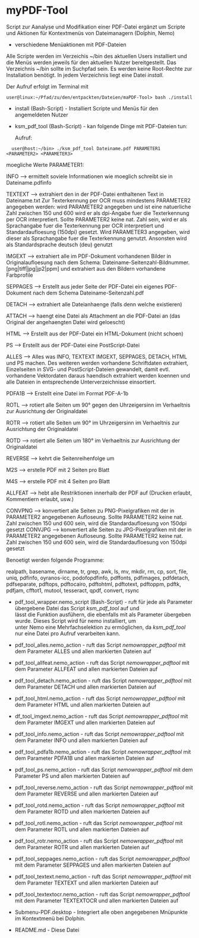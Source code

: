 # myPDF-Tool
Script zur Aanalyse und Modifikation einer PDF-Datei
ergänzt um Scripte und Aktionen für Kontextmenüs von Dateimanagern (Dolphin, Nemo)

- verschiedene Menüaktionen mit PDF-Dateien

Alle Scripte werden im Verzeichis ~/bin des aktuellen Users installiert und die
Menüs werden jeweils für den aktuellen Nutzer bereitgestellt.
Das Verzeichnis ~/bin sollte im Suchpfad sein. Es werden keine Root-Rechte
zur Installation benötigt. In jedem Verzeichnis liegt eine Datei _install_.

Der Aufruf erfolgt im Terminal mit

```
user@linux:~/Pfad/zu/den/entpackten/Dateien/maPDF-Tool> bash ./install
```

* install (Bash-Script) - Installiert Scripte und Menüs für den angemeldeten Nutzer

* ksm_pdf_tool (Bash-Script) - kan folgende Dinge mit PDF-Dateien tun:

  Aufruf:
```  
  user@host:~/bin> ./ksm_pdf_tool Dateiname.pdf PARAMETER1 <PARAMETER2> <PARAMETER3>
```  
  moegliche Werte PARAMETER1:
  
  INFO     --> 	ermittelt soviele Informationen wie moeglich schreibt
         		sie in Dateiname.pdfinfo
  
  TEXTEXT  --> 	extrahiert den in der PDF-Datei enthaltenen Text
		        in Dateiname.txt
	        Zur Texterkennung per OCR muss mindestens PARAMETER2
	        angegeben werden:
                    wird PARAMETER2 angegeben und ist eine natuerliche
                    Zahl zwischen 150 und 600 wird er als dpi-Angabe fuer die
                    Texterkennung per OCR interpretiert.
                    Sollte PARAMETER2 keine nat. Zahl sein, wird er als
                    Sprachangabe fuer die Texterkennung per OCR
                    interpretiert und Standardaufloesung (150dpi) gesetzt.
                    Wird PARAMETER3 angegeben, wird dieser als 
                    Sprachangabe fuer die Texterkennung genutzt.
                    Ansonsten wird als Standardsprache deutsch (deu) genutzt
  
  IMGEXT   --> 	extrahiert alle im PDF-Dokument vorhandenen Bilder in
                Originalaufloesung nach dem Schema:
	                    Dateiname-Seitenzahl-Bildnummer.[png|tiff|jpg|jp2|ppm]
	        und extrahiert aus den Bildern vorhandene Farbprofile
  
  SEPPAGES --> 	Erstellt aus jeder Seite der PDF-Datei ein eigenes PDF-Dokument
                nach dem Schema Dateiname-Seitenzahl.pdf
  
  DETACH   --> 	extrahiert alle Dateianhaenge (falls denn welche existieren)
  
  ATTACH   --> 	haengt eine Datei als Attachment an die PDF-Datei an
                (das Original der angehaengten Datei wird geloescht)
  
  HTML     --> 	Erstellt aus der PDF-Datei ein HTML-Dokument (nicht schoen)
  
  PS       --> 	Erstellt aus der PDF-Datei eine PostScript-Datei
  
  ALLES    --> 	Alles was INFO, TEXTEXT IMGEXT, SEPPAGES, DETACH, HTML und PS
	        machen. Des weiteren werden vorhandene Schriftdaten extrahiert,
	        Einzelseiten in SVG- und PostScript-Dateien gewandelt, damit
	        evtl. vorhandene Vektordaten daraus haendisch extrahiert werden
	        koennen und alle Dateien in entsprechende Unterverzeichnisse
	        einsortiert.
  
  PDFA1B   --> 	Erstellt eine Datei im Format PDF-A-1b
  
  ROTL     --> 	rotiert alle Seiten um 90° gegen den Uhrzeigersinn
                im Verhaeltnis zur Ausrichtung der Originaldatei
  
  ROTR     --> 	rotiert alle Seiten um 90° im Uhrzeigersinn
                im Verhaeltnis zur Ausrichtung der Originaldatei
  
  ROTD     --> 	rotiert alle Seiten um 180° 
                im Verhaeltnis zur Ausrichtung der Originaldatei
  
  REVERSE  -->	kehrt die Seitenreihenfolge um
  
  M2S      --> 	erstelle PDF mit 2 Seiten pro Blatt
  
  M4S      --> 	erstelle PDF mit 4 Seiten pro Blatt
  
  ALLFEAT  --> 	hebt alle Restriktionen innerhalb der PDF auf
                (Drucken erlaubt, Kommentiern erlaubt, usw.)
  
  CONVPNG  -->	konvertiert alle Seiten zu PNG-Pixelgrafiken mit der
                in PARAMETER2 angegebenen Aufloseung. Sollte PARAMETER2
                keine nat. Zahl zwischen 150 und 600 sein, wird die
                Standardaufloesung von 150dpi gesetzt
  CONVJPG  -->	konvertiert alle Seiten zu JPG-Pixelgrafiken  mit der
                in PARAMETER2 angegebenen Aufloseung. Sollte PARAMETER2
                keine nat. Zahl zwischen 150 und 600 sein, wird die
                Standardaufloesung von 150dpi gesetzt

  Benoetigt werden folgende Programme:
  
  realpath, basename, dirname, tr, grep, awk, ls, mv, mkdir, rm, cp, sort, file,
  uniq, pdfinfo, oyranos-icc, podofopdfinfo, pdffonts, pdfimages, pdfdetach,
  pdfseparate, pdftops, pdftocairo, pdftohtml, pdftotext, pdftoppm, pdftk,
  pdfjam, cfftot1, mutool, tesseract, qpdf, convert, rsync
  

* pdf_tool_wrapper.nemo_script (Bash-Script) - ruft für jede als Parameter übergebene Datei das Script _ksm_pdf_tool_ auf und </br>
lässt die Funktion ausfühern, die ebenfalls mit als Parameter übergeben wurde. Dieses Script wird für nemo installiert, um</br>
unter Nemo eine Mehrfachselektion zu ermöglichen, da _ksm_pdf_tool_ nur eine Datei pro Aufruf verarbeiten kann. 

* pdf_tool_alles.nemo_action - ruft das Script _nemowrapper_pdftool_ mit dem Parameter ALLES und allen markierten Dateien auf

* pdf_tool_allfeat.nemo_action - ruft das Script _nemowrapper_pdftool_ mit dem Parameter ALLFEAT und allen markierten Dateien auf

* pdf_tool_detach.nemo_action - ruft das Script _nemowrapper_pdftool_ mit dem Parameter DETACH und allen markierten Dateien auf

* pdf_tool_html.nemo_action - ruft das Script _nemowrapper_pdftool_ mit dem Parameter HTML und allen markierten Dateien auf

* df_tool_imgext.nemo_action - ruft das Script _nemowrapper_pdftool_ mit dem Parameter IMGEXT und allen markierten Dateien auf

* pdf_tool_info.nemo_action - ruft das Script _nemowrapper_pdftool_ mit dem Parameter INFO und allen markierten Dateien auf

* pdf_tool_pdfa1b.nemo_action - ruft das Script _nemowrapper_pdftool_ mit dem Parameter PDFA1B und allen markierten Dateien auf

* pdf_tool_ps.nemo_action - ruft das Script _nemowrapper_pdftool_ mit dem Parameter PS und allen markierten Dateien auf

* pdf_tool_reverse.nemo_action - ruft das Script _nemowrapper_pdftool_ mit dem Parameter REVERSE und allen markierten Dateien auf

* pdf_tool_rotd.nemo_action - ruft das Script _nemowrapper_pdftool_ mit dem Parameter ROTD und allen markierten Dateien auf

* pdf_tool_rotl.nemo_action - ruft das Script _nemowrapper_pdftool_ mit dem Parameter ROTL und allen markierten Dateien auf

* pdf_tool_rotr.nemo_action - ruft das Script _nemowrapper_pdftool_ mit dem Parameter ROTR und allen markierten Dateien auf

* pdf_tool_seppages.nemo_action - ruft das Script _nemowrapper_pdftool_ mit dem Parameter SEPPAGES und allen markierten Dateien auf

* pdf_tool_textext.nemo_action - ruft das Script _nemowrapper_pdftool_ mit dem Parameter TEXTEXT und allen markierten Dateien auf

* pdf_tool_textextocr.nemo_action - ruft das Script _nemowrapper_pdftool_ mit dem Parameter TEXTEXTOCR und allen markierten Dateien auf

* Submenu-PDF.desktop - Integriert alle oben angegebenen Mnüpunkte im Kontextmenü bei Dolphin.

* README.md - Diese Datei
